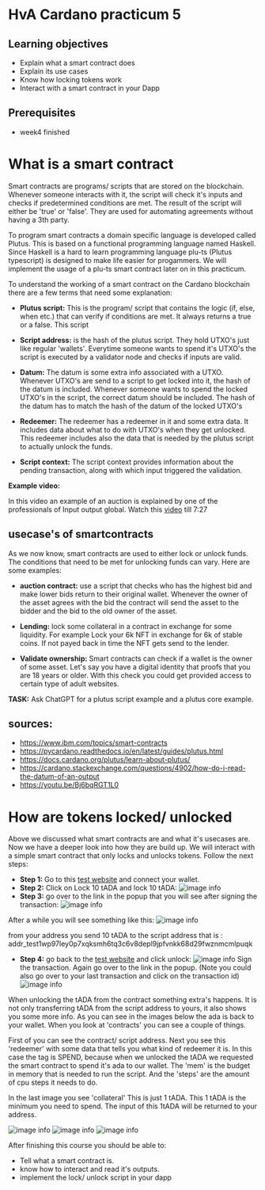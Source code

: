# HvA Cardano practicum 5



## Learning objectives

* Explain what a smart contract does
* Explain its use cases
* Know how locking tokens work
* Interact with a smart contract in your Dapp

## Prerequisites

* week4 finished

# What is a smart contract

Smart contracts are programs/ scripts that are stored on the blockchain. Whenever someone interacts with it,
the script will check it's inputs and checks if predetermined conditions are met. The result of the script will either be 'true' or 'false'.
They are used for automating agreements without having a 3th party.

To program smart contracts a domain specific language is developed called Plutus. This is based on a functional programming language named Haskell.
Since Haskell is a hard to learn programming language plu-ts (Plutus typescript) is designed to make life easier for progammers.
We will implement the usage of a plu-ts smart contract later on in this practicum.

To understand the working of a smart contract on the Cardano blockchain there are a few terms that need some explanation:

* **Plutus script:** This is the program/ script that contains the logic (if, else, when etc.) that can verify if conditions are met. It always returns a true or a false.
This script

* **Script address:** is the hash of the plutus script. They hold UTXO's just like regular 'wallets'.
Everytime someone wants to spend it's UTXO's the script is executed by a validator node and checks if inputs are valid.

* **Datum:** The datum is some extra info associated with a UTXO. Whenever UTXO's are send to a script to get locked into it,
the hash of the datum is included. Whenever someone wants to spend the locked UTXO's in the script, the correct datum should be included.
The hash of the datum has to match the hash of the datum of the locked UTXO's

* **Redeemer:** The redeemer has a redeemer in it and some extra data. It includes data about what to do with UTXO's when they get unlocked.
This redeemer includes also the data that is needed by the plutus script to actually unlock the funds.

* **Script context:** The script context provides information about the pending transaction, along with which input triggered the validation.

**Example video:**

In this video an example of an auction is explained by one of the professionals of Input output global.
Watch this [video](https://youtu.be/Bj6bqRGT1L0) till 7:27 


## usecase's of smartcontracts

As we now know, smart contracts are used to either lock or unlock funds. The conditions that need to be met for unlocking funds can vary.
Here are some examples:

* **auction contract:** use a script that checks who has the highest bid and make lower bids return to their original wallet.
Whenever the owner of the asset agrees with the bid the contract will send the asset to the bidder and the bid to the old owner of the asset.

* **Lending:** lock some collateral in a contract in exchange for some liquidity. For example Lock your 6k NFT in exchange for 6k of stable coins. If not payed back in time the NFT gets send to the lender.

* **Validate ownership:** Smart contracts can check if a wallet is the owner of some asset. Let's
say you have a digital identity that proofs that you are 18 years or older. With this check you could
get provided access to certain type of adult websites.

**TASK:** Ask ChatGPT for a plutus script example and a plutus core example.

## sources:
* https://www.ibm.com/topics/smart-contracts
* https://pycardano.readthedocs.io/en/latest/guides/plutus.html
* https://docs.cardano.org/plutus/learn-about-plutus/
* https://cardano.stackexchange.com/questions/4902/how-do-i-read-the-datum-of-an-output
* https://youtu.be/Bj6bqRGT1L0

# How are tokens locked/ unlocked

Above we discussed what smart contracts are and what it's usecases are. Now we have a deeper look into how they are build up.
We will interact with a simple smart contract that only locks and unlocks tokens. Follow the next steps:

* **Step 1:** Go to this [test website](https://hello-pluts.harmoniclabs.tech/) and connect your wallet.
* **Step 2:** Click on Lock 10 tADA and lock 10 tADA:
![image info](./doc-img/step2.png)
* **Step 3:** go over to the link in the popup that you will see after signing the transaction:
![image info](./doc-img/lockresult.png)

After a while you will see something like this:
![image info](./doc-img/utxoresult.png)

from your address you send 10 tADA to the script address that is : addr_test1wp97ley0p7xqksmh6tq3c6v8depl9jpfvnkk68d29fwznmcmlpuqk

* **Step 4:** go back to the [test website](https://hello-pluts.harmoniclabs.tech/) and click unlock:
![image info](./doc-img/unlocktx.png)
Sign the transaction. Again go over to the link in the popup. (Note you could also go over to your last transaction and click on the transaction id)
![image info](./doc-img/alternative.png)

When unlocking the tADA from the contract something extra's happens. It is not only transferring tADA from the script address to yours,
it also shows you some more info. As you can see in the images below the ada is back to your wallet. When you look at 'contracts'
you can see a couple of things. 

First of you can see the contract/ script address. Next you see this 'redeemer' with some data that tells you what kind of redeemer it is.
In this case the tag is SPEND, because when we unlocked the tADA we requested the smart contract to spend it's ada to our wallet.
The 'mem' is the budget in memory that is needed to run the script. And the 'steps' are the amount of cpu steps it needs to do.

In the last image you see 'collateral' This is just 1 tADA. This 1 tADA is the minimum you need to spend.
The input of this 1tADA will be returned to your address.

![image info](./doc-img/t1.png)
![image info](./doc-img/t2.png)
![image info](./doc-img/t3.png)








After finishing this course you should be able to:

* Tell what a smart contract is.
* know how to interact and read it's outputs.
* implement the lock/ unlock script in your dapp
































